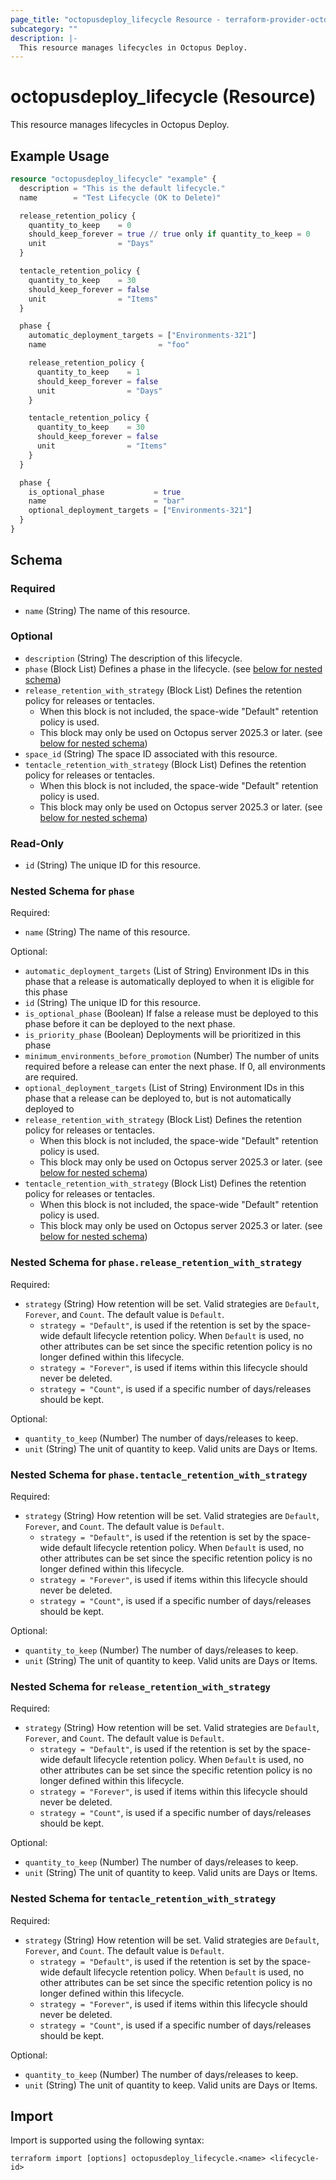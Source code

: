 ```yaml
---
page_title: "octopusdeploy_lifecycle Resource - terraform-provider-octopusdeploy"
subcategory: ""
description: |-
  This resource manages lifecycles in Octopus Deploy.
---
```


# octopusdeploy_lifecycle (Resource)

This resource manages lifecycles in Octopus Deploy.

## Example Usage

```terraform
resource "octopusdeploy_lifecycle" "example" {
  description = "This is the default lifecycle."
  name        = "Test Lifecycle (OK to Delete)"

  release_retention_policy {
    quantity_to_keep    = 0
    should_keep_forever = true // true only if quantity_to_keep = 0
    unit                = "Days"
  }

  tentacle_retention_policy {
    quantity_to_keep    = 30
    should_keep_forever = false
    unit                = "Items"
  }

  phase {
    automatic_deployment_targets = ["Environments-321"]
    name                         = "foo"

    release_retention_policy {
      quantity_to_keep    = 1
      should_keep_forever = false
      unit                = "Days"
    }

    tentacle_retention_policy {
      quantity_to_keep    = 30
      should_keep_forever = false
      unit                = "Items"
    }
  }

  phase {
    is_optional_phase           = true
    name                        = "bar"
    optional_deployment_targets = ["Environments-321"]
  }
}
```

<!-- schema generated by tfplugindocs -->
## Schema

### Required

- `name` (String) The name of this resource.

### Optional

- `description` (String) The description of this lifecycle.
- `phase` (Block List) Defines a phase in the lifecycle. (see [below for nested schema](#nestedblock--phase))
- `release_retention_with_strategy` (Block List) Defines the retention policy for releases or tentacles.
	- When this block is not included, the space-wide "Default" retention policy is used. 
 	- This block may only be used on Octopus server 2025.3 or later. (see [below for nested schema](#nestedblock--release_retention_with_strategy))
- `space_id` (String) The space ID associated with this resource.
- `tentacle_retention_with_strategy` (Block List) Defines the retention policy for releases or tentacles.
	- When this block is not included, the space-wide "Default" retention policy is used. 
 	- This block may only be used on Octopus server 2025.3 or later. (see [below for nested schema](#nestedblock--tentacle_retention_with_strategy))

### Read-Only

- `id` (String) The unique ID for this resource.

<a id="nestedblock--phase"></a>
### Nested Schema for `phase`

Required:

- `name` (String) The name of this resource.

Optional:

- `automatic_deployment_targets` (List of String) Environment IDs in this phase that a release is automatically deployed to when it is eligible for this phase
- `id` (String) The unique ID for this resource.
- `is_optional_phase` (Boolean) If false a release must be deployed to this phase before it can be deployed to the next phase.
- `is_priority_phase` (Boolean) Deployments will be prioritized in this phase
- `minimum_environments_before_promotion` (Number) The number of units required before a release can enter the next phase. If 0, all environments are required.
- `optional_deployment_targets` (List of String) Environment IDs in this phase that a release can be deployed to, but is not automatically deployed to
- `release_retention_with_strategy` (Block List) Defines the retention policy for releases or tentacles.
	- When this block is not included, the space-wide "Default" retention policy is used. 
 	- This block may only be used on Octopus server 2025.3 or later. (see [below for nested schema](#nestedblock--phase--release_retention_with_strategy))
- `tentacle_retention_with_strategy` (Block List) Defines the retention policy for releases or tentacles.
	- When this block is not included, the space-wide "Default" retention policy is used. 
 	- This block may only be used on Octopus server 2025.3 or later. (see [below for nested schema](#nestedblock--phase--tentacle_retention_with_strategy))

<a id="nestedblock--phase--release_retention_with_strategy"></a>
### Nested Schema for `phase.release_retention_with_strategy`

Required:

- `strategy` (String) How retention will be set. Valid strategies are `Default`, `Forever`, and `Count`. The default value is `Default`.
  - `strategy = "Default"`, is used if the retention is set by the space-wide default lifecycle retention policy. When `Default` is used, no other attributes can be set since the specific retention policy is no longer defined within this lifecycle.
  - `strategy = "Forever"`, is used if items within this lifecycle should never be deleted.
  - `strategy = "Count"`, is used if a specific number of days/releases should be kept.

Optional:

- `quantity_to_keep` (Number) The number of days/releases to keep.
- `unit` (String) The unit of quantity to keep. Valid units are Days or Items.


<a id="nestedblock--phase--tentacle_retention_with_strategy"></a>
### Nested Schema for `phase.tentacle_retention_with_strategy`

Required:

- `strategy` (String) How retention will be set. Valid strategies are `Default`, `Forever`, and `Count`. The default value is `Default`.
  - `strategy = "Default"`, is used if the retention is set by the space-wide default lifecycle retention policy. When `Default` is used, no other attributes can be set since the specific retention policy is no longer defined within this lifecycle.
  - `strategy = "Forever"`, is used if items within this lifecycle should never be deleted.
  - `strategy = "Count"`, is used if a specific number of days/releases should be kept.

Optional:

- `quantity_to_keep` (Number) The number of days/releases to keep.
- `unit` (String) The unit of quantity to keep. Valid units are Days or Items.



<a id="nestedblock--release_retention_with_strategy"></a>
### Nested Schema for `release_retention_with_strategy`

Required:

- `strategy` (String) How retention will be set. Valid strategies are `Default`, `Forever`, and `Count`. The default value is `Default`.
  - `strategy = "Default"`, is used if the retention is set by the space-wide default lifecycle retention policy. When `Default` is used, no other attributes can be set since the specific retention policy is no longer defined within this lifecycle.
  - `strategy = "Forever"`, is used if items within this lifecycle should never be deleted.
  - `strategy = "Count"`, is used if a specific number of days/releases should be kept.

Optional:

- `quantity_to_keep` (Number) The number of days/releases to keep.
- `unit` (String) The unit of quantity to keep. Valid units are Days or Items.


<a id="nestedblock--tentacle_retention_with_strategy"></a>
### Nested Schema for `tentacle_retention_with_strategy`

Required:

- `strategy` (String) How retention will be set. Valid strategies are `Default`, `Forever`, and `Count`. The default value is `Default`.
  - `strategy = "Default"`, is used if the retention is set by the space-wide default lifecycle retention policy. When `Default` is used, no other attributes can be set since the specific retention policy is no longer defined within this lifecycle.
  - `strategy = "Forever"`, is used if items within this lifecycle should never be deleted.
  - `strategy = "Count"`, is used if a specific number of days/releases should be kept.

Optional:

- `quantity_to_keep` (Number) The number of days/releases to keep.
- `unit` (String) The unit of quantity to keep. Valid units are Days or Items.

## Import

Import is supported using the following syntax:

```shell
terraform import [options] octopusdeploy_lifecycle.<name> <lifecycle-id>
```
